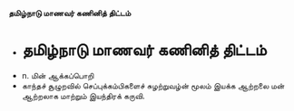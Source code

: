 **தமிழ்நாடு மாணவர் கணினித் திட்டம்**
- # தமிழ்நாடு மாணவர் கணினித் திட்டம்
- n. மின் ஆக்கப்பொறி
- காந்தச் சூழுறவில் செப்புக்கம்பிகளைச் சுழற்றுவழ்ன் மூலம் இயக்க ஆற்றலை மன் ஆற்றலாக மாற்றும் இயந்திரக் கருவி.

